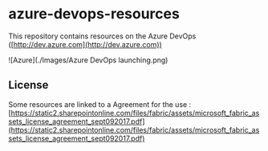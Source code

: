 # azure-devops-resources
This repository contains resources on the Azure DevOps ([http://dev.azure.com](http://dev.azure.com))

![Azure](./Images/Azure DevOps launching.png)

## License
Some resources are linked to a Agreement for the use : [https://static2.sharepointonline.com/files/fabric/assets/microsoft_fabric_assets_license_agreement_sept092017.pdf](https://static2.sharepointonline.com/files/fabric/assets/microsoft_fabric_assets_license_agreement_sept092017.pdf)